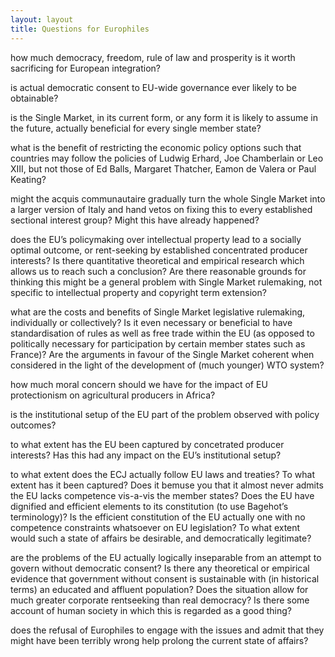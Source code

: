 ```yaml
---
layout: layout
title: Questions for Europhiles
---
```


how much democracy, freedom, rule of law and prosperity is it worth
sacrificing for European integration?

is actual democratic consent to EU-wide governance ever likely to be
obtainable?

is the Single Market, in its current form, or any form it is likely to
assume in the future, actually beneficial for every single member
state?

what is the benefit of restricting the economic policy options such
that countries may follow the policies of Ludwig Erhard, Joe
Chamberlain or Leo XIII, but not those of Ed Balls, Margaret Thatcher,
Eamon de Valera or Paul Keating?

might the acquis communautaire gradually turn the whole Single Market
into a larger version of Italy and hand vetos on fixing this to every
established sectional interest group? Might this have already
happened?

does the EU’s policymaking over intellectual property lead to a
socially optimal outcome, or rent-seeking by established concentrated
producer interests? Is there quantitative theoretical and empirical
research which allows us to reach such a conclusion? Are there
reasonable grounds for thinking this might be a general problem with
Single Market rulemaking, not specific to intellectual property and
copyright term extension?

what are the costs and benefits of Single Market legislative
rulemaking, individually or collectively? Is it even necessary or
beneficial to have standardisation of rules as well as free trade
within the EU (as opposed to politically necessary for participation
by certain member states such as France)? Are the arguments in favour
of the Single Market coherent when considered in the light of the
development of (much younger) WTO system?

how much moral concern should we have for the impact of EU
protectionism on agricultural producers in Africa?

is the institutional setup of the EU part of the problem observed with
policy outcomes?

to what extent has the EU been captured by concetrated producer
interests? Has this had any impact on the EU’s institutional setup?

to what extent does the ECJ actually follow EU laws and treaties? To
what extent has it been captured? Does it bemuse you that it almost
never admits the EU lacks competence vis-a-vis the member states? Does
the EU have dignified and efficient elements to its constitution (to
use Bagehot’s terminology)? Is the efficient constitution of the EU
actually one with no competence constraints whatsoever on EU
legislation? To what extent would such a state of affairs be
desirable, and democratically legitimate?

are the problems of the EU actually logically inseparable from an
attempt to govern without democratic consent? Is there any theoretical
or empirical evidence that government without consent is sustainable
with (in historical terms) an educated and affluent population? Does
the situation allow for much greater corporate rentseeking than real
democracy? Is there some account of human society in which this is
regarded as a good thing?

does the refusal of Europhiles to engage with the issues and admit
that they might have been terribly wrong help prolong the current
state of affairs?
